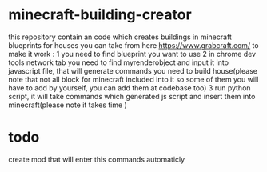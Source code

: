 # minecraft-building-creator


this repository contain an code which creates buildings in minecraft 
blueprints for houses you can take from here https://www.grabcraft.com/
to make it work :
1 you need to find blueprint you want to use
2 in chrome dev tools network tab you need to find myrenderobject and input it into javascript file, that will generate commands you need to build house(please note that not all block for minecraft included into it so some of them you will have to add by yourself, you can add them at codebase too)
3 run python script, it will take commands which generated js script and insert them into minecraft(please note it takes time )

# todo
create mod that will enter this commands automaticly 
